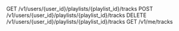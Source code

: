 


GET /v1/users/{user_id}/playlists/{playlist_id}/tracks
POST    /v1/users/{user_id}/playlists/{playlist_id}/tracks
DELETE  /v1/users/{user_id}/playlists/{playlist_id}/tracks
GET /v1/me/tracks